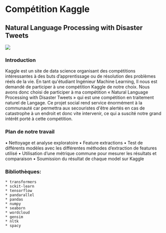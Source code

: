 # Compétition Kaggle 
## Natural Language Processing with Disaster Tweets
<img src= "https://storage.googleapis.com/kaggle-media/competitions/nlp1-cover.jpg" > 

### Introduction
Kaggle est un site de data science organisant des compétitions intéressantes à des buts d’apprentissage ou de résolution des problèmes réels de la vie.
En tant qu'étudiant Ingénieur Machine Learning, 
Il nous est demandé de participer à une compétition Kaggle de notre choix.
Nous avons donc choisi de participer à ma compétition « Natural Language Processing with Disaster Tweets » qui est une compétition en traitement naturel de Langage.
Ce projet social rend service énormément à la communauté car permettra aux secouristes d'être alertés en cas de catastrophe à un endroit et donc vite intervenir, ce qui a suscité notre grand intérêt porté à cette compétition.


### Plan de notre travail
•	Nettoyage et analyse exploratoire
•	Feature extractions
•	Test de différents modèles avec les différentes méthodes d’extraction de features utilisé
•	Utilisation d’une métrique commune pour mesurer les résultats et comparaison
•	Soumission du résultat de chaque model sur Kaggle

### Bibliothèques:
    * transformers
    * sckit-learn
    * tensorflow
    * pandarallel
    * pandas
    * numpy
    * seaborn
    * wordcloud
    * gensim
    * nltk
    * spacy
